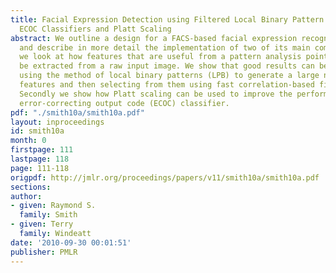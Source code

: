 ```yaml
---
title: Facial Expression Detection using Filtered Local Binary Pattern Features with
  ECOC Classifiers and Platt Scaling
abstract: We outline a design for a FACS-based facial expression recognition system
  and describe in more detail the implementation of two of its main components. Firstly
  we look at how features that are useful from a pattern analysis point of view can
  be extracted from a raw input image. We show that good results can be obtained by
  using the method of local binary patterns (LPB) to generate a large number of candidate
  features and then selecting from them using fast correlation-based filtering (FCBF).
  Secondly we show how Platt scaling can be used to improve the performance of an
  error-correcting output code (ECOC) classifier.
pdf: "./smith10a/smith10a.pdf"
layout: inproceedings
id: smith10a
month: 0
firstpage: 111
lastpage: 118
page: 111-118
origpdf: http://jmlr.org/proceedings/papers/v11/smith10a/smith10a.pdf
sections: 
author:
- given: Raymond S.
  family: Smith
- given: Terry
  family: Windeatt
date: '2010-09-30 00:01:51'
publisher: PMLR
---
```

